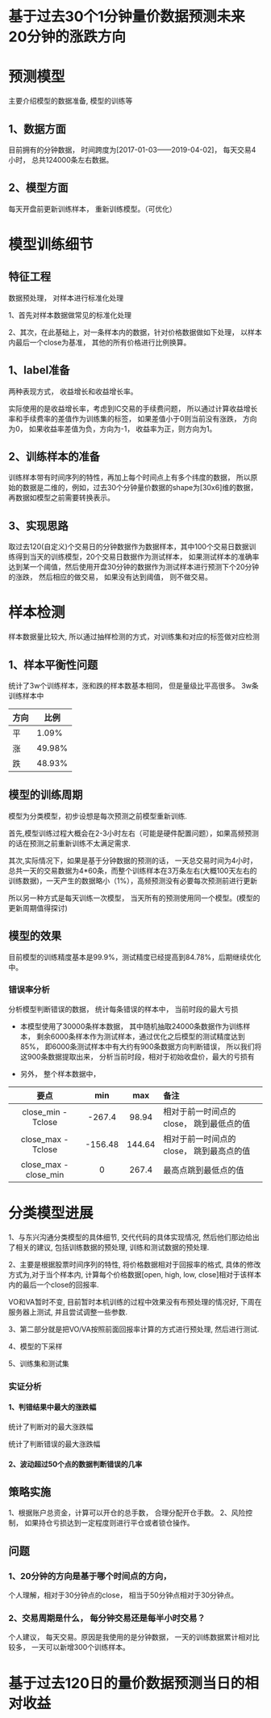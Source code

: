 # 基于过去30个1分钟量价数据预测未来20分钟的涨跌方向

# 预测模型
主要介绍模型的数据准备, 模型的训练等
## 1、数据方面
目前拥有的分钟数据， 时间跨度为[2017-01-03——2019-04-02]， 每天交易4小时， 总共124000条左右数据。

## 2、模型方面
每天开盘前更新训练样本， 重新训练模型。（可优化）

# 模型训练细节
## 特征工程
数据预处理， 对样本进行标准化处理

1、首先对样本数据做常见的标准化处理

2、其次，在此基础上，对一条样本内的数据，针对价格数据做如下处理， 以样本内最后一个close为基准， 其他的所有价格进行比例换算。

## 1、label准备
两种表现方式， 收益增长和收益增长率。

实际使用的是收益增长率，考虑到IC交易的手续费问题， 所以通过计算收益增长率和手续费率的差值作为训练集的标签， 如果差值小于0则当前没有涨跌， 方向为0， 如果收益率差值为负，方向为-1， 收益率为正，则方向为1。

## 2、训练样本的准备
训练样本带有时间序列的特性，再加上每个时间点上有多个纬度的数据， 所以原始的数据是二维的，例如，过去30个分钟量价数据的shape为[30x6]维的数据， 再数据如模型之前需要转换表示。

## 3、实现思路
取过去120(自定义)个交易日的分钟数据作为数据样本，其中100个交易日数据训练得到当天的训练模型，20个交易日数据作为测试样本， 如果测试样本的准确率达到某一个阈值，然后使用开盘30分钟的数据作为测试样本进行预测下个20分钟的涨跌， 然后相应的做交易， 如果没有达到阈值， 则不做交易。

# 样本检测
样本数据量比较大, 所以通过抽样检测的方式，对训练集和对应的标签做对应检测
## 1、样本平衡性问题
统计了3w个训练样本，涨和跌的样本数基本相同， 但是量级比平高很多。
3w条训练样本中

|方向|比例|
|----|----|
| 平 |1.09%|
| 涨 |49.98%|
| 跌 |48.93%|

## 模型的训练周期
模型为分类模型，初步设想是每次预测之前模型重新训练. 

首先,模型训练过程大概会在2-3小时左右（可能是硬件配置问题），如果高频预测的话在预测之前重新训练不太满足需求.

其次,实际情况下，如果是基于分钟数据的预测的话， 一天总交易时间为4小时， 总共一天的交易数据为4*60条，而整个训练样本在3万条左右(大概100天左右的训练数据)，一天产生的数据略小（1%），高频预测没有必要每次预测前进行更新

所以另一种方式是每天训练一次模型， 当天所有的预测使用同一个模型。(模型的更新周期值得探讨) 

## 模型的效果
目前模型的训练精度基本是99.9%，测试精度已经提高到84.78%，后期继续优化中。

### 错误率分析
分析模型判断错误的数据， 统计每条错误的样本中， 当前时段的最大亏损

- 本模型使用了30000条样本数据， 其中随机抽取24000条数据作为训练样本， 剩余6000条样本作为测试样本，通过优化之后模型的测试精度达到85%， 即6000条测试样本中有大约有900条数据方向判断错误， 所以我们将这900条数据提取出来， 分析当前时段，相对于初始收盘价，最大的亏损有

- 另外， 整个样本数据中， 

|要点|min|max|备注|
|:---:|:---:|:---:|:---|
|close_min - Tclose|-267.4|98.94| 相对于前一时间点的close， 跳到最低点的值
|close_max - Tclose|-156.48|144.64| 相对于前一时间点的close， 跳到最高点的值
|close_max - close_min|0|267.4| 最高点跳到最低点的值|



# 分类模型进展

1、与东兴沟通分类模型的具体细节, 交代代码的具体实现情况, 然后他们那边给出了相关的建议, 包括训练数据的预处理, 训练和测试数据的预处理.

2、主要是根据股票时间序列的特性, 将价格数据相对于回报率的格式,
具体的修改方式为,对于当个样本内, 计算每个价格数据[open, high, low, close]相对于该样本内的最后一个close的回报率.

VO和VA暂时不变, 目前暂时本机训练的过程中效果没有布预处理的情况好, 下周在服务器上测试, 并且尝试调整一些参数.

3、第二部分就是把VO/VA按照前面回报率计算的方式进行预处理, 然后进行测试.

4、模型的下采样

5、训练集和测试集

### 实证分析
#### 1、判错结果中最大的涨跌幅
统计了判断对的最大涨跌幅

统计了判断错误的最大涨跌幅

#### 2、波动超过50个点的数据判断错误的几率



## 策略实施
1、根据账户总资金，计算可以开仓的总手数， 合理分配开仓手数。
2、风险控制， 如果持仓亏损达到一定程度则进行平仓或者锁仓操作。


## 问题
### 1、20分钟的方向是基于哪个时间点的方向，
个人理解，相对于30分钟点的close， 相当于50分钟点相对于30分钟点。

### 2、交易周期是什么， 每分钟交易还是每半小时交易？
个人建议， 每天交易。原因是我使用的是分钟数据， 一天的训练数据累计相对比较多， 一天可以新增300个训练样本。

# 基于过去120日的量价数据预测当日的相对收益